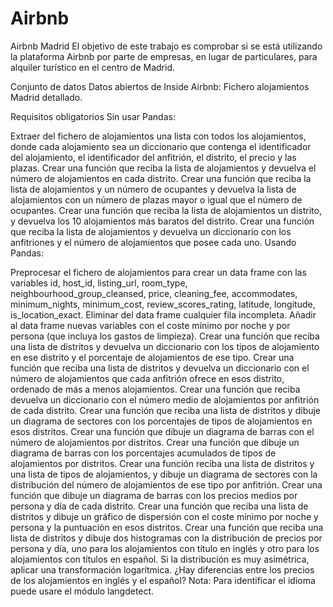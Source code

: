 # Airbnb

Airbnb Madrid
El objetivo de este trabajo es comprobar si se está utilizando la plataforma Airbnb por parte de empresas, en lugar de particulares, para alquiler turístico en el centro de Madrid.

Conjunto de datos
Datos abiertos de Inside Airbnb: Fichero alojamientos Madrid detallado.

Requisitos obligatorios
Sin usar Pandas:

Extraer del fichero de alojamientos una lista con todos los alojamientos, donde cada alojamiento sea un diccionario que contenga el identificador del alojamiento, el identificador del anfitrión, el distrito, el precio y las plazas.
Crear una función que reciba la lista de alojamientos y devuelva el número de alojamientos en cada distrito.
Crear una función que reciba la lista de alojamientos y un número de ocupantes y devuelva la lista de alojamientos con un número de plazas mayor o igual que el número de ocupantes.
Crear una función que reciba la lista de alojamientos un distrito, y devuelva los 10 alojamientos más baratos del distrito.
Crear una función que reciba la lista de alojamientos y devuelva un diccionario con los anfitriones y el número de alojamientos que posee cada uno.
Usando Pandas:

Preprocesar el fichero de alojamientos para crear un data frame con las variables id, host_id, listing_url, room_type, neighbourhood_group_cleansed, price, cleaning_fee, accommodates, minimum_nights, minimum_cost, review_scores_rating, latitude, longitude, is_location_exact. Eliminar del data frame cualquier fila incompleta. Añadir al data frame nuevas variables con el coste mínimo por noche y por persona (que incluya los gastos de limpieza).
Crear una función que reciba una lista de distritos y devuelva un diccionario con los tipos de alojamiento en ese distrito y el porcentaje de alojamientos de ese tipo.
Crear una función que reciba una lista de distritos y devuelva un diccionario con el número de alojamientos que cada anfitrión ofrece en esos distrito, ordenado de más a menos alojamientos.
Crear una función que reciba devuelva un diccionario con el número medio de alojamientos por anfitrión de cada distrito.
Crear una función que reciba una lista de distritos y dibuje un diagrama de sectores con los porcentajes de tipos de alojamientos en esos distritos.
Crear una función que dibuje un diagrama de barras con el número de alojamientos por distritos.
Crear una función que dibuje un diagrama de barras con los porcentajes acumulados de tipos de alojamientos por distritos.
Crear una función reciba una lista de distritos y una lista de tipos de alojamientos, y dibuje un diagrama de sectores con la distribución del número de alojamientos de ese tipo por anfitrión.
Crear una función que dibuje un diagrama de barras con los precios medios por persona y día de cada distrito.
Crear una función que reciba una lista de distritos y dibuje un gráfico de dispersión con el coste mínimo por noche y persona y la puntuación en esos distritos.
Crear una función que reciba una lista de distritos y dibuje dos histogramas con la distribución de precios por persona y día, uno para los alojamientos con título en inglés y otro para los alojamientos con títulos en español. Si la distribución es muy asimétrica, aplicar una transformación logarítmica. ¿Hay diferencias entre los precios de los alojamientos en inglés y el español? Nota: Para identificar el idioma puede usare el módulo langdetect.
